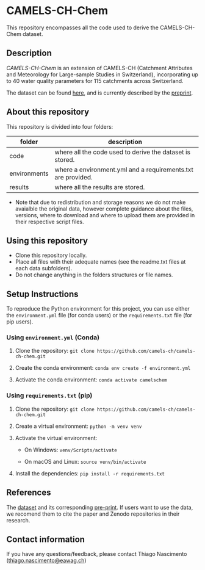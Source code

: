 # CAMELS-CH-Chem

This repository encompasses all the code used to derive the CAMELS-CH-Chem dataset. 

## Description 

_CAMELS-CH-Chem_ is an extension of CAMELS-CH (Catchment Attributes and Meteorology for Large-sample Studies in Switzerland), incorporating up to 40 water quality parameters for 115 catchments across Switzerland.

The dataset can be found [here](https://doi.org/10.5281/zenodo.14980027), and is currently described by the [preprint](https://doi.org/10.31223/X5RF0Q).

## About this repository 

This repository is divided into four folders:

| folder      | description                                                       |
| ------------| ----------------------------------------------------------------- |
| code        | where all the code used to derive the dataset is stored.          |
| environments| where a environment.yml and a requirements.txt are provided.      |
| results     | where all the results are stored.                                 |

- Note that due to redistribution and storage reasons we do not make avaialble the original data, however complete guidance about the files, versions, where to download and where to upload them are provided in their respective script files. 

## Using this repository 

- Clone this repository locally.
- Place all files with their adequate names (see the readme.txt files at each data subfolders).
- Do not change anything in the folders structures or file names. 

## Setup Instructions

To reproduce the Python environment for this project, you can use either the `environment.yml` file (for conda users) or the `requirements.txt` file (for pip users).

### Using `environment.yml` (Conda)

1. Clone the repository:
   `git clone https://github.com/camels-ch/camels-ch-chem.git`

2. Create the conda environment:
   `conda env create -f environment.yml`

3. Activate the conda environment:
   `conda activate camelschem`

### Using `requirements.txt` (pip)

1. Clone the repository:
   `git clone https://github.com/camels-ch/camels-ch-chem.git`

2. Create a virtual environment:
   `python -m venv venv`

3. Activate the virtual environment:

   - On Windows:
     `venv/Scripts/activate`

   - On macOS and Linux:
     `source venv/bin/activate`

4. Install the dependencies:
   `pip install -r requirements.txt`
   
## References
The [dataset](https://doi.org/10.5281/zenodo.14980027) and its corresponding [pre-print](https://doi.org/10.31223/X5RF0Q). If users want to use the data, we recomend them to cite the paper and Zenodo repositories in their research. 

## Contact information
If you have any questions/feedback, please contact Thiago Nascimento (thiago.nascimento@eawag.ch)